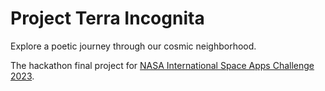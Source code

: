 # Project Terra Incognita

Explore a poetic journey through our cosmic neighborhood.

The hackathon final project for [NASA International Space Apps Challenge 2023](https://www.spaceappschallenge.org/).
